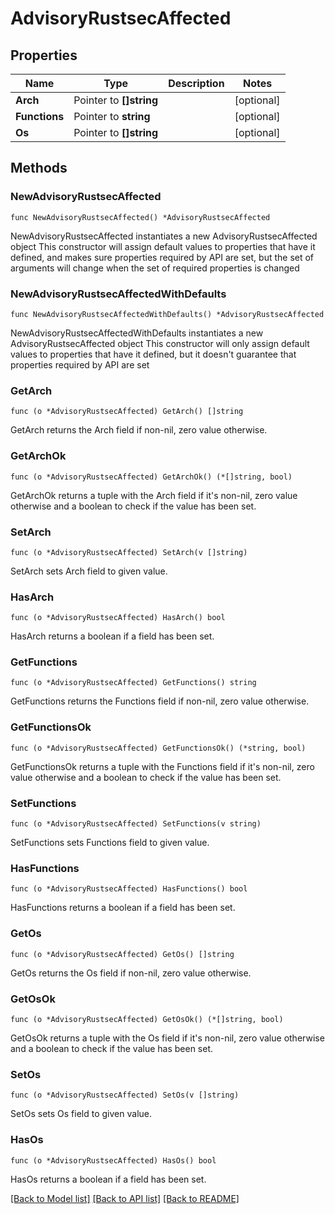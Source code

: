 # AdvisoryRustsecAffected

## Properties

Name | Type | Description | Notes
------------ | ------------- | ------------- | -------------
**Arch** | Pointer to **[]string** |  | [optional] 
**Functions** | Pointer to **string** |  | [optional] 
**Os** | Pointer to **[]string** |  | [optional] 

## Methods

### NewAdvisoryRustsecAffected

`func NewAdvisoryRustsecAffected() *AdvisoryRustsecAffected`

NewAdvisoryRustsecAffected instantiates a new AdvisoryRustsecAffected object
This constructor will assign default values to properties that have it defined,
and makes sure properties required by API are set, but the set of arguments
will change when the set of required properties is changed

### NewAdvisoryRustsecAffectedWithDefaults

`func NewAdvisoryRustsecAffectedWithDefaults() *AdvisoryRustsecAffected`

NewAdvisoryRustsecAffectedWithDefaults instantiates a new AdvisoryRustsecAffected object
This constructor will only assign default values to properties that have it defined,
but it doesn't guarantee that properties required by API are set

### GetArch

`func (o *AdvisoryRustsecAffected) GetArch() []string`

GetArch returns the Arch field if non-nil, zero value otherwise.

### GetArchOk

`func (o *AdvisoryRustsecAffected) GetArchOk() (*[]string, bool)`

GetArchOk returns a tuple with the Arch field if it's non-nil, zero value otherwise
and a boolean to check if the value has been set.

### SetArch

`func (o *AdvisoryRustsecAffected) SetArch(v []string)`

SetArch sets Arch field to given value.

### HasArch

`func (o *AdvisoryRustsecAffected) HasArch() bool`

HasArch returns a boolean if a field has been set.

### GetFunctions

`func (o *AdvisoryRustsecAffected) GetFunctions() string`

GetFunctions returns the Functions field if non-nil, zero value otherwise.

### GetFunctionsOk

`func (o *AdvisoryRustsecAffected) GetFunctionsOk() (*string, bool)`

GetFunctionsOk returns a tuple with the Functions field if it's non-nil, zero value otherwise
and a boolean to check if the value has been set.

### SetFunctions

`func (o *AdvisoryRustsecAffected) SetFunctions(v string)`

SetFunctions sets Functions field to given value.

### HasFunctions

`func (o *AdvisoryRustsecAffected) HasFunctions() bool`

HasFunctions returns a boolean if a field has been set.

### GetOs

`func (o *AdvisoryRustsecAffected) GetOs() []string`

GetOs returns the Os field if non-nil, zero value otherwise.

### GetOsOk

`func (o *AdvisoryRustsecAffected) GetOsOk() (*[]string, bool)`

GetOsOk returns a tuple with the Os field if it's non-nil, zero value otherwise
and a boolean to check if the value has been set.

### SetOs

`func (o *AdvisoryRustsecAffected) SetOs(v []string)`

SetOs sets Os field to given value.

### HasOs

`func (o *AdvisoryRustsecAffected) HasOs() bool`

HasOs returns a boolean if a field has been set.


[[Back to Model list]](../README.md#documentation-for-models) [[Back to API list]](../README.md#documentation-for-api-endpoints) [[Back to README]](../README.md)


